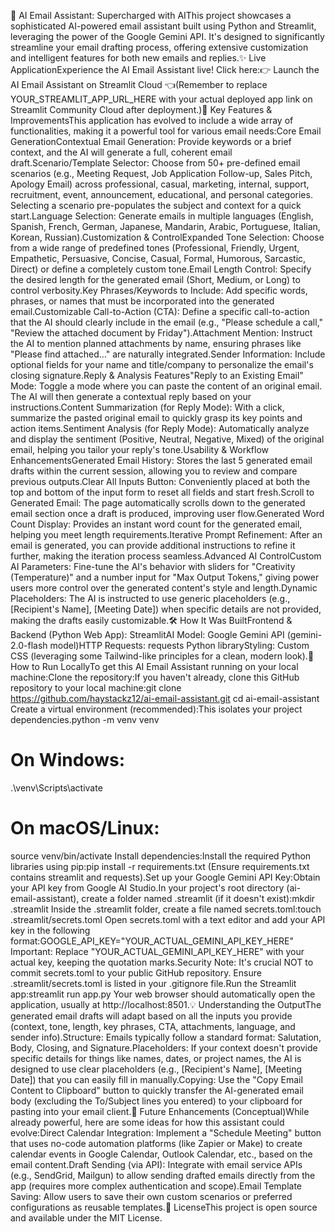 📧 AI Email Assistant: Supercharged with AIThis project showcases a sophisticated AI-powered email assistant built using Python and Streamlit, leveraging the power of the Google Gemini API. It's designed to significantly streamline your email drafting process, offering extensive customization and intelligent features for both new emails and replies.✨ Live ApplicationExperience the AI Email Assistant live! Click here:👉 Launch the AI Email Assistant on Streamlit Cloud 👈(Remember to replace YOUR_STREAMLIT_APP_URL_HERE with your actual deployed app link on Streamlit Community Cloud after deployment.)🌟 Key Features & ImprovementsThis application has evolved to include a wide array of functionalities, making it a powerful tool for various email needs:Core Email GenerationContextual Email Generation: Provide keywords or a brief context, and the AI will generate a full, coherent email draft.Scenario/Template Selector: Choose from 50+ pre-defined email scenarios (e.g., Meeting Request, Job Application Follow-up, Sales Pitch, Apology Email) across professional, casual, marketing, internal, support, recruitment, event, announcement, educational, and personal categories. Selecting a scenario pre-populates the subject and context for a quick start.Language Selection: Generate emails in multiple languages (English, Spanish, French, German, Japanese, Mandarin, Arabic, Portuguese, Italian, Korean, Russian).Customization & ControlExpanded Tone Selection: Choose from a wide range of predefined tones (Professional, Friendly, Urgent, Empathetic, Persuasive, Concise, Casual, Formal, Humorous, Sarcastic, Direct) or define a completely custom tone.Email Length Control: Specify the desired length for the generated email (Short, Medium, or Long) to control verbosity.Key Phrases/Keywords to Include: Add specific words, phrases, or names that must be incorporated into the generated email.Customizable Call-to-Action (CTA): Define a specific call-to-action that the AI should clearly include in the email (e.g., "Please schedule a call," "Review the attached document by Friday").Attachment Mention: Instruct the AI to mention planned attachments by name, ensuring phrases like "Please find attached..." are naturally integrated.Sender Information: Include optional fields for your name and title/company to personalize the email's closing signature.Reply & Analysis Features"Reply to an Existing Email" Mode: Toggle a mode where you can paste the content of an original email. The AI will then generate a contextual reply based on your instructions.Content Summarization (for Reply Mode): With a click, summarize the pasted original email to quickly grasp its key points and action items.Sentiment Analysis (for Reply Mode): Automatically analyze and display the sentiment (Positive, Neutral, Negative, Mixed) of the original email, helping you tailor your reply's tone.Usability & Workflow EnhancementsGenerated Email History: Stores the last 5 generated email drafts within the current session, allowing you to review and compare previous outputs.Clear All Inputs Button: Conveniently placed at both the top and bottom of the input form to reset all fields and start fresh.Scroll to Generated Email: The page automatically scrolls down to the generated email section once a draft is produced, improving user flow.Generated Word Count Display: Provides an instant word count for the generated email, helping you meet length requirements.Iterative Prompt Refinement: After an email is generated, you can provide additional instructions to refine it further, making the iteration process seamless.Advanced AI ControlCustom AI Parameters: Fine-tune the AI's behavior with sliders for "Creativity (Temperature)" and a number input for "Max Output Tokens," giving power users more control over the generated content's style and length.Dynamic Placeholders: The AI is instructed to use generic placeholders (e.g., [Recipient's Name], [Meeting Date]) when specific details are not provided, making the drafts easily customizable.🛠️ How It Was BuiltFrontend & Backend (Python Web App): StreamlitAI Model: Google Gemini API (gemini-2.0-flash model)HTTP Requests: requests Python libraryStyling: Custom CSS (leveraging some Tailwind-like principles for a clean, modern look).🚀 How to Run LocallyTo get this AI Email Assistant running on your local machine:Clone the repository:If you haven't already, clone this GitHub repository to your local machine:git clone https://github.com/haystackz12/ai-email-assistant.git
cd ai-email-assistant
Create a virtual environment (recommended):This isolates your project dependencies.python -m venv venv
# On Windows:
.\venv\Scripts\activate
# On macOS/Linux:
source venv/bin/activate
Install dependencies:Install the required Python libraries using pip:pip install -r requirements.txt
(Ensure requirements.txt contains streamlit and requests).Set up your Google Gemini API Key:Obtain your API key from Google AI Studio.In your project's root directory (ai-email-assistant), create a folder named .streamlit (if it doesn't exist):mkdir .streamlit
Inside the .streamlit folder, create a file named secrets.toml:touch .streamlit/secrets.toml
Open secrets.toml with a text editor and add your API key in the following format:GOOGLE_API_KEY="YOUR_ACTUAL_GEMINI_API_KEY_HERE"
Important: Replace "YOUR_ACTUAL_GEMINI_API_KEY_HERE" with your actual key, keeping the quotation marks.Security Note: It's crucial NOT to commit secrets.toml to your public GitHub repository. Ensure .streamlit/secrets.toml is listed in your .gitignore file.Run the Streamlit app:streamlit run app.py
Your web browser should automatically open the application, usually at http://localhost:8501.💡 Understanding the OutputThe generated email drafts will adapt based on all the inputs you provide (context, tone, length, key phrases, CTA, attachments, language, and sender info).Structure: Emails typically follow a standard format: Salutation, Body, Closing, and Signature.Placeholders: If your context doesn't provide specific details for things like names, dates, or project names, the AI is designed to use clear placeholders (e.g., [Recipient's Name], [Meeting Date]) that you can easily fill in manually.Copying: Use the "Copy Email Content to Clipboard" button to quickly transfer the AI-generated email body (excluding the To/Subject lines you entered) to your clipboard for pasting into your email client.🚀 Future Enhancements (Conceptual)While already powerful, here are some ideas for how this assistant could evolve:Direct Calendar Integration: Implement a "Schedule Meeting" button that uses no-code automation platforms (like Zapier or Make) to create calendar events in Google Calendar, Outlook Calendar, etc., based on the email content.Draft Sending (via API): Integrate with email service APIs (e.g., SendGrid, Mailgun) to allow sending drafted emails directly from the app (requires more complex authentication and scope).Email Template Saving: Allow users to save their own custom scenarios or preferred configurations as reusable templates.📄 LicenseThis project is open source and available under the MIT License.